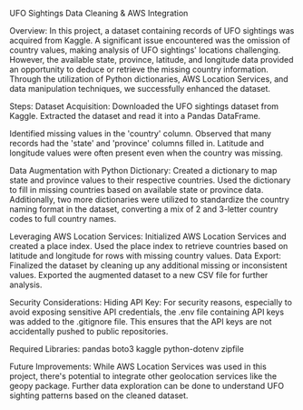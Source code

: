 UFO Sightings Data Cleaning & AWS Integration 

Overview:
In this project, a dataset containing records of UFO sightings was acquired from Kaggle. A significant issue encountered was the omission of country values, making analysis of UFO sightings' locations challenging. However, the available state, province, latitude, and longitude data provided an opportunity to deduce or retrieve the missing country information. Through the utilization of Python dictionaries, AWS Location Services, and data manipulation techniques, we successfully enhanced the dataset.

Steps:
Dataset Acquisition:
Downloaded the UFO sightings dataset from Kaggle.
Extracted the dataset and read it into a Pandas DataFrame.

Identified missing values in the 'country' column.
Observed that many records had the 'state' and 'province' columns filled in.
Latitude and longitude values were often present even when the country was missing.

Data Augmentation with Python Dictionary:
Created a dictionary to map state and province values to their respective countries.
Used the dictionary to fill in missing countries based on available state or province data.
Additionally, two more dictionaries were utilized to standardize the country naming format in the dataset, converting a mix of 2 and 3-letter country codes to full country names.

Leveraging AWS Location Services:
Initialized AWS Location Services and created a place index.
Used the place index to retrieve countries based on latitude and longitude for rows with missing country values.
Data Export:
Finalized the dataset by cleaning up any additional missing or inconsistent values.
Exported the augmented dataset to a new CSV file for further analysis.

Security Considerations:
Hiding API Key:
For security reasons, especially to avoid exposing sensitive API credentials, the .env file containing API keys was added to the .gitignore file. This ensures that the API keys are not accidentally pushed to public repositories.

Required Libraries:
pandas
boto3
kaggle
python-dotenv
zipfile

Future Improvements:
While AWS Location Services was used in this project, there's potential to integrate other geolocation services like the geopy package.
Further data exploration can be done to understand UFO sighting patterns based on the cleaned dataset.